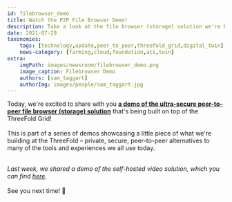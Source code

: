 ```yaml
---
id: filebrowser_demo
title: Watch the P2P File Browser Demo!
description: Take a look at the file browser (storage) solution we're building at ThreeFold!
date: 2021-07-29
taxonomies:
    tags: [technology,update,peer_to_peer,threefold_grid,digital_twin]
    news-category: [farming,cloud,foundation,aci,twin]
extra:
    imgPath: images/newsroom/filebrowser_demo.png
    image_caption: Filebrowser Demo
    authors: [sam_taggart]
    authorImg: images/people/sam_taggart.jpg
---
```


Today, we're excited to share with you **[a demo of the ultra-secure peer-to-peer file browser (storage) solution](https://www.youtube.com/watch?v=oT_dKuvF6Ng)** that's being built on top of the ThreeFold Grid!
<br/>
<br/>
This is part of a series of demos showcasing a little piece of what we're building at the ThreeFold – private, secure, peer-to-peer alternatives to many of the tools and experiences we all use today.
<br/>
<br/>

*Last week, we shared a demo of the self-hosted video solution, which you can find [here](https://threefold.io/news/post/video_chat_demo/).*
<br/>
<br/>
See you next time! 👋
